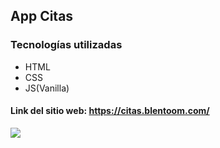 ## App Citas
### Tecnologías utilizadas

- HTML
- CSS
- JS(Vanilla)




#### Link del sitio web:  https://citas.blentoom.com/

![](https://user-images.githubusercontent.com/58642814/160910160-a0ae0b49-c2e5-4e40-abf7-06f86501d1f1.PNG)

